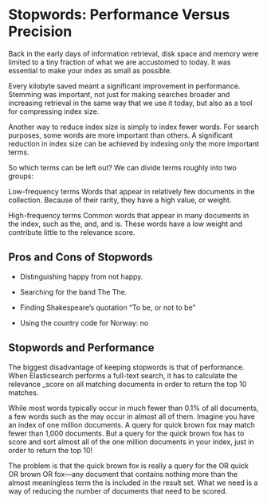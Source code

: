  # Stopwords: Performance Versus Precision
 Back in the early days of information retrieval, disk space and memory were limited to a tiny fraction of what we are accustomed to today. It was essential to make your index as small as possible.

Every kilobyte saved meant a significant improvement in performance. Stemming was important, not just for making searches broader and increasing retrieval in the same way that we use it today, but also as a tool for compressing index size.

Another way to reduce index size is simply to index fewer words. For search purposes, some words are more important than others. A significant reduction in index size can be achieved by indexing only the more important terms.

So which terms can be left out? We can divide terms roughly into two groups:

Low-frequency terms
Words that appear in relatively few documents in the collection. Because of their rarity, they have a high value, or weight.

High-frequency terms
Common words that appear in many documents in the index, such as the, and, and is. These words have a low weight and contribute little to the relevance score.


## Pros and Cons of Stopwords
- Distinguishing happy from not happy.

- Searching for the band The The.

- Finding Shakespeare’s quotation “To be, or not to be”

- Using the country code for Norway: no


## Stopwords and Performance
The biggest disadvantage of keeping stopwords is that of performance. When Elasticsearch performs a full-text search, it has to calculate the relevance _score on all matching documents in order to return the top 10 matches.

While most words typically occur in much fewer than 0.1% of all documents, a few words such as the may occur in almost all of them. Imagine you have an index of one million documents. A query for quick brown fox may match fewer than 1,000 documents. But a query for the quick brown fox has to score and sort almost all of the one million documents in your index, just in order to return the top 10!

The problem is that the quick brown fox is really a query for the OR quick OR brown OR fox—any document that contains nothing more than the almost meaningless term the is included in the result set. What we need is a way of reducing the number of documents that need to be scored.



